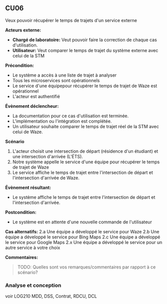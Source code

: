 ## **CU06**
Veux pouvoir récupérer le temps de trajets d'un service externe

**Acteurs externe:** 

- **Chargé de laboratoire:** Veut pouvoir faire la correction de chaque cas d'utilisation.
- **Utilisateur:** Veut comparer le temps de trajet du système externe avec celui de la STM

**Précondition:** 
- Le système a accès à une liste de trajet à analyser
- Tous les microservices sont opérationnels
- Le service d'une équipepour récupérer le temps de trajet de Waze est opérationnel
- L'acteur est authentifié

**Évènement déclencheur:** 
- La documentation pour ce cas d'utilisation est terminée.
- L'implémentation ou l'intégration est complétée.
- Un utilisateur souhaite comparer le temps de trajet réel de la STM avec celui de Waze.

**Scénario**
1. L'acteur choisit une intersection de départ (résidence d'un étudiant) et une intersection d'arrivée (L'ÉTS).
2. Notre système appelle le service d'une équipe pour récupérer le temps de trajet de Waze
3. Le service affiche le temps de trajet entre l'intersection de départ et l'intersection d'arrivée de Waze.

**Évènement résultant:**
- Le système affiche le temps de trajet entre l'intersection de départ et l'intersection d'arrivée.

**Postcondition:** 
- Le système est en attente d'une nouvelle commande de l'utilisateur

**Cas alternatifs:**
2.a Une équipe a développé le service pour Waze
2.b Une équipe a développé le service pour Bing Maps
2.c Une équipe a développé le service pour Google Maps
2.x Une équipe a développé le service pour un autre service à votre choix

**Commentaires:**
> TODO: Quelles sont vos remarques/commentaires par rapport à ce scénario?
### Analyse et conception
voir LOG210
MDD, DSS, Contrat, RDCU, DCL

